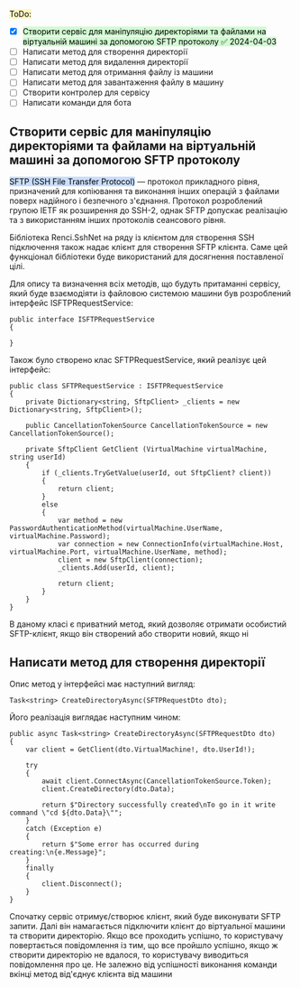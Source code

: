<mark style="background: #FFF3A3A6;">ToDo:</mark>
- [x] <mark style="background: #BBFABBA6;">Створити сервіс для маніпуляцію директоріями та файлами на віртуальній машині за допомогою SFTP протоколу ✅ 2024-04-03</mark>
- [ ] Написати метод для створення директорії
- [ ] Написати метод для видалення директорії
- [ ] Написати метод для отримання файлу із машини
- [ ] Написати метод для завантаження файлу в машину
- [ ] Створити контролер для сервісу
- [ ] Написати команди для бота

## Створити сервіс для маніпуляцію директоріями та файлами на віртуальній машині за допомогою SFTP протоколу
<mark style="background: #ADCCFFA6;">SFTP (SSH File Transfer Protocol)</mark> — протокол прикладного рівня, призначений для копіювання та виконання інших операцій з файлами поверх надійного і безпечного з'єднання. Протокол розроблений групою IETF як розширення до SSH-2, однак SFTP допускає реалізацію та з використанням інших протоколів сеансового рівня.

Бібліотека Renci.SshNet на ряду із клієнтом для створення SSH підключення також надає клієнт для створення SFTP клієнта. Саме цей функціонал бібліотеки буде використаний для досягнення поставленої цілі. 

Для опису та визначення всіх методів, що будуть притаманні сервісу, який буде взаємодіяти із файловою системою машини був розроблений інтерфейс ISFTPRequestService:
```CSharp
public interface ISFTPRequestService
{

}
```

Також було створено клас SFTPRequestService, який реалізує цей інтерфейс:
```CSharp
public class SFTPRequestService : ISFTPRequestService
{
    private Dictionary<string, SftpClient> _clients = new Dictionary<string, SftpClient>();
    
    public CancellationTokenSource CancellationTokenSource = new CancellationTokenSource();

    private SftpClient GetClient (VirtualMachine virtualMachine, string userId)
    {
        if (_clients.TryGetValue(userId, out SftpClient? client))
        {
            return client;
        }
        else
        {
            var method = new PasswordAuthenticationMethod(virtualMachine.UserName, virtualMachine.Password);
            var connection = new ConnectionInfo(virtualMachine.Host, virtualMachine.Port, virtualMachine.UserName, method);
            client = new SftpClient(connection);
            _clients.Add(userId, client);

            return client;
        }
    }
}
```

В даному класі є приватний метод, який дозволяє отримати особистий SFTP-клієнт, якщо він створений або створити новий, якщо ні
## Написати метод для створення директорії
Опис метод у інтерфейсі має наступний вигляд:
```CSharp
Task<string> CreateDirectoryAsync(SFTPRequestDto dto);
```

Його реалізація виглядає наступним чином:
```CSharp
public async Task<string> CreateDirectoryAsync(SFTPRequestDto dto)
{
    var client = GetClient(dto.VirtualMachine!, dto.UserId!);

    try
    {
        await client.ConnectAsync(CancellationTokenSource.Token);
        client.CreateDirectory(dto.Data);

        return $"Directory successfully created\nTo go in it write command \"cd ${dto.Data}\"";
    }
    catch (Exception e)
    {
        return $"Some error has occurred during creating:\n{e.Message}";
    }
    finally
    {
        client.Disconnect();
    }
}
```

Спочатку сервіс отримує/створює клієнт, який буде виконувати SFTP запити. Далі він намагається підключити клієнт до віртуальної машини та створити директорію. Якщо все проходить успішно, то користувачу повертається повідомлення із тим, що все пройшло успішно, якщо ж створити директорію не вдалося, то користувачу виводиться повідомлення про це. Не залежно від успішності виконання команди вкінці метод від'єднує клієнта від машини